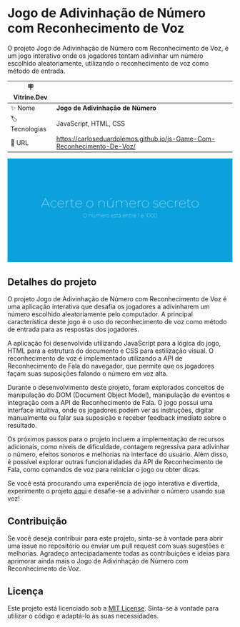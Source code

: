 # Jogo de Adivinhação de Número com Reconhecimento de Voz

O projeto Jogo de Adivinhação de Número com Reconhecimento de Voz, é um jogo interativo onde os jogadores tentam adivinhar um número escolhido aleatoriamente, utilizando o reconhecimento de voz como método de entrada.

| :placard: Vitrine.Dev |     |
| -------------  | --- |
| :sparkles: Nome        | **Jogo de Adivinhação de Número**
| :label: Tecnologias | JavaScript, HTML, CSS
| :rocket: URL         | https://carloseduardolemos.github.io/js-Game-Com-Reconhecimento-De-Voz/

<!-- Inserir imagem com a #vitrinedev ao final do link -->
![](https://raw.githubusercontent.com/CarlosEduardoLemos/js-Game-Com-Reconhecimento-De-Voz/main/imagem/Captura%20de%20tela%202023-06-02%20143509.png#vitrinedev)

## Detalhes do projeto

O projeto Jogo de Adivinhação de Número com Reconhecimento de Voz é uma aplicação interativa que desafia os jogadores a adivinharem um número escolhido aleatoriamente pelo computador. A principal característica deste jogo é o uso do reconhecimento de voz como método de entrada para as respostas dos jogadores.

A aplicação foi desenvolvida utilizando JavaScript para a lógica do jogo, HTML para a estrutura do documento e CSS para estilização visual. O reconhecimento de voz é implementado utilizando a API de Reconhecimento de Fala do navegador, que permite que os jogadores façam suas suposições falando o número em voz alta.

Durante o desenvolvimento deste projeto, foram explorados conceitos de manipulação do DOM (Document Object Model), manipulação de eventos e integração com a API de Reconhecimento de Fala. O jogo possui uma interface intuitiva, onde os jogadores podem ver as instruções, digitar manualmente ou falar sua suposição e receber feedback imediato sobre o resultado.

Os próximos passos para o projeto incluem a implementação de recursos adicionais, como níveis de dificuldade, contagem regressiva para adivinhar o número, efeitos sonoros e melhorias na interface do usuário. Além disso, é possível explorar outras funcionalidades da API de Reconhecimento de Fala, como comandos de voz para reiniciar o jogo ou obter dicas.

Se você está procurando uma experiência de jogo interativa e divertida, experimente o projeto [aqui](https://github.com/CarlosEduardoLemos/js-Game-Com-Reconhecimento-De-Voz) e desafie-se a adivinhar o número usando sua voz!

## Contribuição

Se você deseja contribuir para este projeto, sinta-se à vontade para abrir uma issue no repositório ou enviar um pull request com suas sugestões e melhorias. Agradeço antecipadamente todas as contribuições e ideias para aprimorar ainda mais o Jogo de Adivinhação de Número com Reconhecimento de Voz.

## Licença

Este projeto está licenciado sob a [MIT License](https://opensource.org/licenses/MIT). Sinta-se à vontade para utilizar o código e adaptá-lo às suas necessidades.